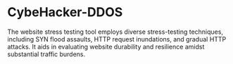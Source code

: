 # CybeHacker-DDOS
The website stress testing tool employs diverse stress-testing techniques, including SYN flood assaults, HTTP request inundations, and gradual HTTP attacks. It aids in evaluating website durability and resilience amidst substantial traffic burdens.
